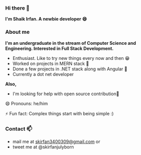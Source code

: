 ### Hi there 👋

**I'm Shaik Irfan. A newbie developer 😄**

### About me

**I'm an undergraduate in the stream of Computer Science and Engineering. Interested in Full Stack Development.**

* Enthusiast. Like to try new things every now and then 😁
* Worked on projects in MERN stack 👀️
* Done a few projects in .NET stack along with Angular 🎉️
* Currently a dot net developer

**Also,**

* I'm looking for help with open source contribution🤔

😄 Pronouns: he/him

⚡ Fun fact: Complex things start with being simple :)


### Contact 📫

* mail me at skirfan3400309@gmail.com or
* tweet me at @skirfanjulyborn
